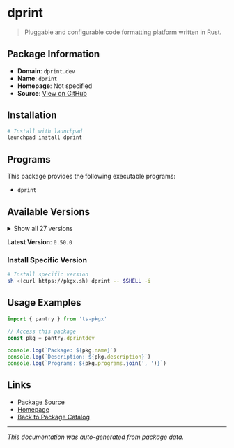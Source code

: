 # dprint

> Pluggable and configurable code formatting platform written in Rust.

## Package Information

- **Domain**: `dprint.dev`
- **Name**: `dprint`
- **Homepage**: Not specified
- **Source**: [View on GitHub](https://github.com/pkgxdev/pantry/tree/main/projects/dprint.dev/package.yml)

## Installation

```bash
# Install with launchpad
launchpad install dprint
```

## Programs

This package provides the following executable programs:

- `dprint`

## Available Versions

<details>
<summary>Show all 27 versions</summary>

- `0.50.0`, `0.49.1`, `0.49.0`, `0.48.0`, `0.47.6`
- `0.47.5`, `0.47.4`, `0.47.2`, `0.47.1`, `0.47.0`
- `0.46.3`, `0.46.2`, `0.46.1`, `0.46.0`, `0.45.1`
- `0.45.0`, `0.44.0`, `0.43.2`, `0.43.1`, `0.43.0`
- `0.42.5`, `0.42.3`, `0.42.2`, `0.42.1`, `0.42.0`
- `0.41.0`, `0.40.2`

</details>

**Latest Version**: `0.50.0`

### Install Specific Version

```bash
# Install specific version
sh <(curl https://pkgx.sh) dprint -- $SHELL -i
```

## Usage Examples

```typescript
import { pantry } from 'ts-pkgx'

// Access this package
const pkg = pantry.dprintdev

console.log(`Package: ${pkg.name}`)
console.log(`Description: ${pkg.description}`)
console.log(`Programs: ${pkg.programs.join(', ')}`)
```

## Links

- [Package Source](https://github.com/pkgxdev/pantry/tree/main/projects/dprint.dev/package.yml)
- [Homepage](#)
- [Back to Package Catalog](../package-catalog.md)

---

*This documentation was auto-generated from package data.*
